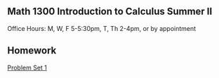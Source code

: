 ## Math 1300 Introduction to Calculus Summer II

Office Hours: M, W, F 5-5:30pm, T, Th 2-4pm, or by appointment

## Homework

[Problem Set 1](hw1.pdf)
